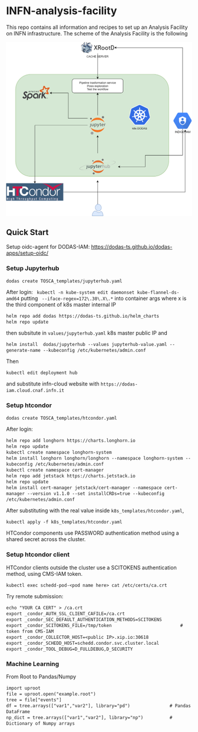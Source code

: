 # INFN-analysis-facility
This repo contains all information and recipes to set up an Analysis Facility on INFN infrastructure. The scheme of the Analysis Facility is the following

![alt text](AnalysisFacility_OSG_2.png)

## Quick Start
Setup oidc-agent for DODAS-IAM: https://dodas-ts.github.io/dodas-apps/setup-oidc/

### Setup Jupyterhub
``` 
dodas create TOSCA_templates/jupyterhub.yaml 
```
After login:
``` kubectl -n kube-system edit daemonset kube-flannel-ds-amd64``` putting ``` --iface-regex=172\.30\.X\.*``` into container args where x is the third component of k8s master internal IP
```
helm repo add dodas https://dodas-ts.github.io/helm_charts
helm repo update
```
then subsitute in ```values/jupyterhub.yaml``` k8s master public IP and 
```
helm install  dodas/jupyterhub --values jupyterhub-value.yaml --generate-name --kubeconfig /etc/kubernetes/admin.conf
```
Then 
```
kubectl edit deployment hub
```
and substitute infn-cloud website with ```https://dodas-iam.cloud.cnaf.infn.it```

### Setup htcondor
``` 
dodas create TOSCA_templates/htcondor.yaml
```

After login:
```
helm repo add longhorn https://charts.longhorn.io
helm repo update
kubectl create namespace longhorn-system
helm install longhorn longhorn/longhorn --namespace longhorn-system --kubeconfig /etc/kubernetes/admin.conf
kubectl create namespace cert-manager
helm repo add jetstack https://charts.jetstack.io
helm repo update
helm install cert-manager jetstack/cert-manager --namespace cert-manager --version v1.1.0 --set installCRDs=true --kubeconfig /etc/kubernetes/admin.conf
```
After substituting <k8s master public ip> with the real value inside ```k8s_templates/htcondor.yaml```,
```
kubectl apply -f k8s_templates/htcondor.yaml
```
HTCondor components use PASSWORD authentication method using a shared secret across the cluster.

### Setup htcondor client

HTCondor clients outside the cluster use a SCITOKENS authentication method, using CMS-IAM token.
```
kubectl exec schedd-pod-<pod name here> cat /etc/certs/ca.crt
```
Try remote submission:
```
echo "YOUR CA CERT" > /ca.crt
export _condor_AUTH_SSL_CLIENT_CAFILE=/ca.crt
export _condor_SEC_DEFAULT_AUTHENTICATION_METHODS=SCITOKENS
export _condor_SCITOKENS_FILE=/tmp/token                          # token from CMS-IAM
export _condor_COLLECTOR_HOST=<public IP>.xip.io:30618
export _condor_SCHEDD_HOST=schedd.condor.svc.cluster.local
export _condor_TOOL_DEBUG=D_FULLDEBUG,D_SECURITY
```

### Machine Learning
From Root to Pandas/Numpy
```
import uproot
file = uproot.open("example.root")
tree = file["events"]
df = tree.arrays(["var1","var2"], library="pd")               # Pandas DataFrame
np_dict = tree.arrays(["var1","var2"], library="np")          # Dictionary of Numpy arrays 
```

